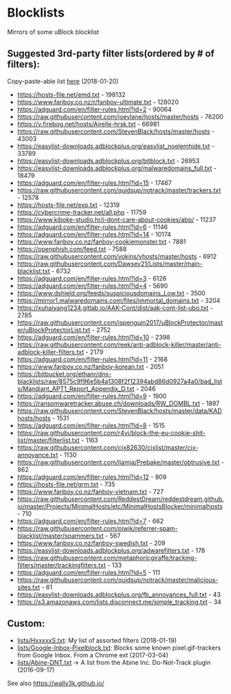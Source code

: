 # Blocklists
Mirrors of some uBlock blocklist 

## Suggested 3rd-party filter lists(ordered by # of filters):
Copy-paste-able list [here](https://github.com/HxxxxxS/Blocklists/raw/master/list-of-lists.txt) (2018-01-20)
* https://hosts-file.net/emd.txt - 198132
* https://www.fanboy.co.nz/r/fanboy-ultimate.txt - 128020
* https://adguard.com/en/filter-rules.html?id=2 - 90064
* https://raw.githubusercontent.com/joeylane/hosts/master/hosts - 76200
* https://v.firebog.net/hosts/Airelle-hrsk.txt - 66981
* https://raw.githubusercontent.com/StevenBlack/hosts/master/hosts - 43003
* https://easylist-downloads.adblockplus.org/easylist_noelemhide.txt - 33789
* https://easylist-downloads.adblockplus.org/bitblock.txt - 26953
* https://easylist-downloads.adblockplus.org/malwaredomains_full.txt - 18479
* https://adguard.com/en/filter-rules.html?id=15 - 17467
* https://raw.githubusercontent.com/quidsup/notrack/master/trackers.txt - 12578
* https://hosts-file.net/exp.txt - 12319
* https://cybercrime-tracker.net/all.php - 11759
* https://www.kiboke-studio.hr/i-dont-care-about-cookies/abp/ - 11237
* https://adguard.com/en/filter-rules.html?id=6 - 11146
* https://adguard.com/en/filter-rules.html?id=14 - 10174
* https://www.fanboy.co.nz/fanboy-cookiemonster.txt - 7881
* https://openphish.com/feed.txt - 7588
* https://raw.githubusercontent.com/vokins/yhosts/master/hosts - 6912
* https://raw.githubusercontent.com/Dawsey21/Lists/master/main-blacklist.txt - 6732
* https://adguard.com/en/filter-rules.html?id=3 - 6126
* https://adguard.com/en/filter-rules.html?id=4 - 5690
* https://www.dshield.org/feeds/suspiciousdomains_Low.txt - 3500
* https://mirror1.malwaredomains.com/files/immortal_domains.txt - 3204
* https://xuhaiyang1234.gitlab.io/AAK-Cont/dist/aak-cont-list-ubo.txt - 2785
* https://raw.githubusercontent.com/jspenguin2017/uBlockProtector/master/uBlockProtectorList.txt - 2752
* https://adguard.com/en/filter-rules.html?id=10 - 2398
* https://raw.githubusercontent.com/reek/anti-adblock-killer/master/anti-adblock-killer-filters.txt - 2179
* https://adguard.com/en/filter-rules.html?id=11 - 2168
* https://www.fanboy.co.nz/fanboy-korean.txt - 2051
* https://bitbucket.org/ethanr/dns-blacklists/raw/8575c9f96e5b4a1308f2f12394abd86d0927a4a0/bad_lists/Mandiant_APT1_Report_Appendix_D.txt - 2046
* https://adguard.com/en/filter-rules.html?id=9 - 1900
* https://ransomwaretracker.abuse.ch/downloads/RW_DOMBL.txt - 1897
* https://raw.githubusercontent.com/StevenBlack/hosts/master/data/KADhosts/hosts - 1531
* https://adguard.com/en/filter-rules.html?id=8 - 1515
* https://raw.githubusercontent.com/r4vi/block-the-eu-cookie-shit-list/master/filterlist.txt - 1163
* https://raw.githubusercontent.com/cjx82630/cjxlist/master/cjx-annoyance.txt - 1130
* https://raw.githubusercontent.com/liamja/Prebake/master/obtrusive.txt - 862
* https://adguard.com/en/filter-rules.html?id=12 - 809
* https://hosts-file.net/grm.txt - 735
* https://www.fanboy.co.nz/fanboy-vietnam.txt - 727
* https://raw.githubusercontent.com/ReddestDream/reddestdream.github.io/master/Projects/MinimalHosts/etc/MinimalHostsBlocker/minimalhosts - 710
* https://adguard.com/en/filter-rules.html?id=7 - 662
* https://raw.githubusercontent.com/piwik/referrer-spam-blacklist/master/spammers.txt - 567
* https://www.fanboy.co.nz/fanboy-swedish.txt - 209
* https://easylist-downloads.adblockplus.org/adwarefilters.txt - 178
* https://raw.githubusercontent.com/metaphoricgiraffe/tracking-filters/master/trackingfilters.txt - 133
* https://adguard.com/en/filter-rules.html?id=5 - 111
* https://raw.githubusercontent.com/quidsup/notrack/master/malicious-sites.txt - 61
* https://easylist-downloads.adblockplus.org/fb_annoyances_full.txt - 43
* https://s3.amazonaws.com/lists.disconnect.me/simple_tracking.txt - 34

## Custom:
* [lists/HxxxxxS.txt](https://github.com/HxxxxxS/Blocklists/raw/master/lists/HxxxxxS.txt): My list of assorted filters (2018-01-19)
* [lists/Google-Inbox-Pixelblock.txt](https://github.com/HxxxxxS/Blocklists/raw/master/lists/Google-Inbox-Pixelblock.txt): Blocks some known pixel.gif-trackers from Google Inbox. From a Chrome ext (2017-03-04)
* [lists/Abine-DNT.txt](https://github.com/HxxxxxS/Blocklists/raw/master/lists/Abine-DNT.txt) -> A list from the Abine Inc. Do-Not-Track plugin (2016-09-17)

See also https://wally3k.github.io/
